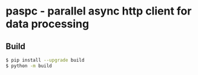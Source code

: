 # paspc - parallel async http client for data processing

## Build
```sh
$ pip install --upgrade build
$ python -m build
```
